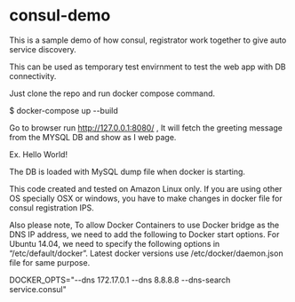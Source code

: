 # consul-demo

This is a sample demo of how consul, registrator work together to give auto service discovery.


This can be used as temporary test envirnment to test the web app with DB connectivity.

Just clone the repo and run docker compose command.

$  docker-compose up --build


Go to browser run http://127.0.0.1:8080/ , It will fetch the greeting message from the MYSQL DB and show as I web page.

Ex. Hello World!

The DB is loaded with MySQL dump file when docker is starting.

This code created and tested on Amazon Linux only. If you are using other OS specially OSX or windows, you have to 
make changes in docker file for consul registration IPS.

Also please note, To allow Docker Containers to use Docker bridge as the DNS IP address, we need to add the following to Docker start options. For Ubuntu 14.04, we need to specify the following options in “/etc/default/docker”.
Latest docker versions use /etc/docker/daemon.json file for same purpose. 

DOCKER_OPTS="--dns 172.17.0.1 --dns 8.8.8.8 --dns-search service.consul"
